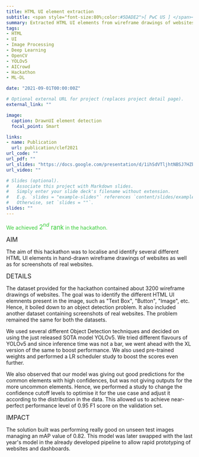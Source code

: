 ```yaml
---
title: HTML UI element extraction
subtitle: <span style="font-size:80%;color:#5DADE2">[ PwC US ] </span><span style="font-size:80%">Prasang Gupta, <a href="https://www.linkedin.com/in/vishakhabansal91/" target="_blank">Vishakha Bansal</a></span>
summary: Extracted HTML UI elements from wireframe drawings of websites and website screenshots using advanced image pre-processing and confidence cutoff variation. <span style="color:#33cc33;font-style:bold;font-size:120%">Achieved $2^{nd}$ rank in the hackathon</span>.
tags:
- HTML
- UI
- Image Processing
- Deep Learning
- OpenCV
- YOLOv5
- AICrowd
- Hackathon
- ML-DL

date: "2021-09-01T00:00:00Z"

# Optional external URL for project (replaces project detail page).
external_link: ""

image:
  caption: DrawnUI element detection
  focal_point: Smart

links:
- name: Publication
  url: publication/clef2021
url_code: ""
url_pdf: ""
url_slides: "https://docs.google.com/presentation/d/1ihSdVTljhtNBSJ7HZbK8BwW1NHWc6De-"
url_video: ""

# Slides (optional).
#   Associate this project with Markdown slides.
#   Simply enter your slide deck's filename without extension.
#   E.g. `slides = "example-slides"` references `content/slides/example-slides.md`.
#   Otherwise, set `slides = ""`.
slides: ""
---
```


<span style="color:#33cc33">We achieved</span> <span style="color:#33cc33;font-style:bold;font-size:120%">$2^{nd}$ rank</span> <span style="color:#33cc33">in the hackathon.</span>

<span style="font-style:bold;font-size:120%"><a class="mt-1">AIM</a></span>

The aim of this hackathon was to localise and identify several different HTML UI elements in hand-drawn wireframe drawings of websites as well as for screenshots of real websites.

<span style="font-style:bold;font-size:120%"><a class="mt-1">DETAILS</a></span>

The dataset provided for the hackathon contained about 3200 wireframe drawings of websites. The goal was to identify the different HTML UI elemnents present in the image, such as "Text Box", "Button", "Image", etc. Hence, it boiled down to an object detection problem. It also included another dataset containing screenshots of real websites. The problem remained the same for both the datasets.

We used several different Object Detection techniques and decided on using the just released SOTA model YOLOv5. We tried different flavours of YOLOv5 and since inference time was not a bar, we went ahead with the XL version of the same to boost performance. We also used pre-trained weights and performed a LR scheduler study to boost the scores even further.

We also observed that our model was giving out good predictions for the common elements with high confidences, but was not giving outputs for the more uncommon elements. Hence, we performed a study to change the confidence cutoff levels to optimise it for the use case and adjust it according to the distribution in the data. This allowed us to achieve near-perfect performance level of 0.95 F1 score on the validation set.

<span style="font-style:bold;font-size:120%"><a class="mt-1">IMPACT</a></span>

The solution built was performing really good on unseen test images managing an mAP value of 0.82. This model was later swapped with the last year's model in the already developed pipeline to allow rapid prototyping of websites and dashboards.